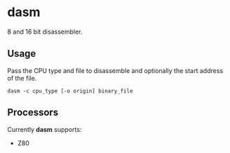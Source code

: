 # dasm

8 and 16 bit disassembler.

## Usage

Pass the CPU type and file to disassemble and optionally the start address
of the file.

`dasm -c cpu_type [-o origin] binary_file`

## Processors

Currently **dasm** supports:

* Z80
